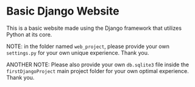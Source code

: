 # Basic Django Website
This is a basic website made using the Django framework that utilizes Python at its core.

NOTE: in the folder named `web_project`, please provide your own `settings.py` for your own unique experience. Thank you.

ANOTHER NOTE: Please also provide your own `db.sqlite3` file inside the `firstDjangoProject` main project folder for your own optimal experience. Thank you.
